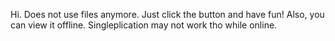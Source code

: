 Hi. Does not use files anymore. Just click the button and have fun!
Also, you can view it offline. Singleplication may not work tho while online.
